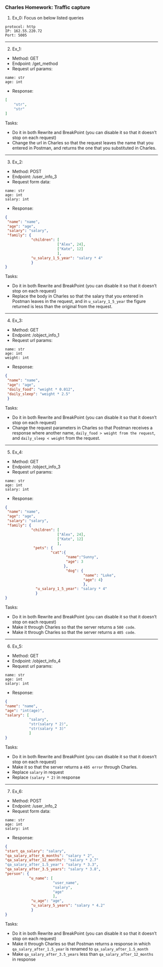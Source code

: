 ### Charles Homework: Traffic capture
1. Ex_0: Focus on below listed queries
```
protocol: http
IP: 162.55.220.72
Port: 5005
```
-----------------
2. Ex_1:
+ Method: GET
+ Endpoint: /get_method
+ Request url params:
```
name: str
age: int
```
+ Response:
``` json
[
    "str",
    "str"
]
```
Tasks:
+ Do it in both Rewrite and BreakPoint (you can disable it so that it doesn’t stop on each request)
+ Change the url in Charles so that the request leaves the name that you entered in Postman, and returns the one that you substituted in Charles.
-------------------
3. Ex_2:
+ Method: POST
+ Endpoint: /user_info_3
+ Request form data:
```
name: str
age: int
salary: int
```
+ Response:
```json
{
 "name": "name",
 "age": "age",
 "salary": "salary",
 "family": {
            "children": [
                        ["Alex", 24],
                        ["Kate", 12]
                        ],
            "u_salary_1_5_year": "salary * 4"
            }
}
```
Tasks:
+ Do it in both Rewrite and BreakPoint (you can disable it so that it doesn’t stop on each request)
+ Replace the body in Charles so that the salary that you entered in Postman leaves in the request, and in `u_salary_1_5_year` the figure returned is less than the original from the request.
-------------------
4. Ex_3:
+ Method: GET
+ Endpoint: /object_info_1
+ Request url params:
```
name: str
age: int
weight: int
```
+ Response:
```json
{
 "name": "name",
 "age": "age",
 "daily_food": "weight * 0.012",
 "daily_sleep": "weight * 2.5"
 }
```
Tasks:
+ Do it in both Rewrite and BreakPoint (you can disable it so that it doesn’t stop on each request)
+ Change the request parameters in Charles so that Postman receives a response where another name, `daily_food > weight from the request`, and `daily_sleep < weight` from the request.
-------------------
5. Ex_4:
+ Method: GET
+ Endpoint: /object_info_3
+ Request url params:
```
name: str
age: int
salary: int
```
+ Response:
```json
{
 "name": "name",
 "age": "age",
 "salary": "salary",
 "family": {
            "children": [
                        ["Alex", 24],
                        ["Kate", 12]
                        ],
             "pets": {
                     "cat":{
                            "name":"Sunny",
                            "age": 3
                           },
                            "dog": {
                                    "name": "Luke",
                                    "age": 4}
                                    },
              "u_salary_1_5_year": "salary * 4"
              }
}
```
Tasks:
+ Do it in both Rewrite and BreakPoint (you can disable it so that it doesn’t stop on each request)
+ Make it through Charles so that the server returns a `500 code`.
+ Make it through Charles so that the server returns a `405 code`.
-------------------
6. Ex_5:
+ Method: GET
+ Endpoint: /object_info_4
+ Request url params:
```
name: str
age: int
salary: int
```
+ Response:
```json
{
"name": "name",
"age": "int(age)",
"salary": [
           "salary",
           "str(salary * 2)",
           "str(salary * 3)"
           ]
}
```
Tasks:
+ Do it in both Rewrite and BreakPoint (you can disable it so that it doesn’t stop on each request)
+ Make it so that the server returns a `405 error` through Charles.
+ Replace `salary` in request
+ Replace `(salary * 2)` in response
-------------------
7. Ex_6:
+ Method: POST
+ Endpoint: /user_info_2
+ Request form data:
```
name: str
age: int
salary: int
```
+ Response:
```json
{
"start_qa_salary": "salary",
"qa_salary_after_6_months": "salary * 2",
"qa_salary_after_12_months": "salary * 2.7"
"qa_salary_after_1.5_year": "salary * 3.3",
"qa_salary_after_3.5_years": "salary * 3.8",
"person": {
           "u_name": [
                      "user_name",
                      "salary",
                      "age"
                      ],
            "u_age": "age",
            "u_salary_5_years": "salary * 4.2"
            }
}
```
Tasks:
+ Do it in both Rewrite and BreakPoint (you can disable it so that it doesn’t stop on each request)
+ Make it through Charles so that Postman returns a response in which `qa_salary_after_1.5_year` is renamed to `qa_salary_after_1.5_month`
+ Make `qa_salary_after_3.5_years` less than `qa_salary_after_12_months` in response
